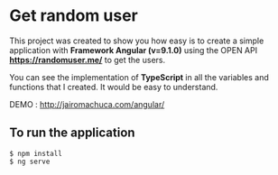 # Get random user

This project was created to show you how easy is to create
a simple application with **Framework Angular (v=9.1.0)**
using the OPEN API **https://randomuser.me/** to get the users.

You can see the implementation of **TypeScript** in all the variables
and functions that I created. It would be easy to understand.

DEMO : http://jairomachuca.com/angular/

## To run the application

```
$ npm install
$ ng serve
```

